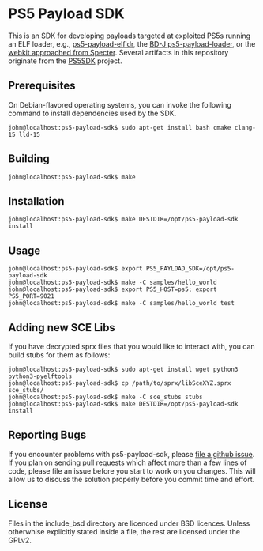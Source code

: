 # PS5 Payload SDK
This is an SDK for developing payloads targeted at exploited PS5s running an ELF
loader, e.g., [ps5-payload-elfldr][elfldr], the [BD-J ps5-payload-loader][bdj],
or the [webkit approached from Specter][webkit]. Several artifacts in this
repository originate from the [PS5SDK][PS5SDK] project.

## Prerequisites
On Debian-flavored operating systems, you can invoke the following command to
install dependencies used by the SDK.
```console
john@localhost:ps5-payload-sdk$ sudo apt-get install bash cmake clang-15 lld-15
```

## Building
```console
john@localhost:ps5-payload-sdk$ make
```

## Installation
```console
john@localhost:ps5-payload-sdk$ make DESTDIR=/opt/ps5-payload-sdk install
```

## Usage
```console
john@localhost:ps5-payload-sdk$ export PS5_PAYLOAD_SDK=/opt/ps5-payload-sdk
john@localhost:ps5-payload-sdk$ make -C samples/hello_world
john@localhost:ps5-payload-sdk$ export PS5_HOST=ps5; export PS5_PORT=9021
john@localhost:ps5-payload-sdk$ make -C samples/hello_world test
```

## Adding new SCE Libs
If you have decrypted sprx files that you would like to interact with, you can
build stubs for them as follows:
```console
john@localhost:ps5-payload-sdk$ sudo apt-get install wget python3 python3-pyelftools
john@localhost:ps5-payload-sdk$ cp /path/to/sprx/libSceXYZ.sprx sce_stubs/
john@localhost:ps5-payload-sdk$ make -C sce_stubs stubs
john@localhost:ps5-payload-sdk$ make DESTDIR=/opt/ps5-payload-sdk install
```

## Reporting Bugs
If you encounter problems with ps5-payload-sdk, please [file a github issue][issues].
If you plan on sending pull requests which affect more than a few lines of code,
please file an issue before you start to work on you changes. This will allow us
to discuss the solution properly before you commit time and effort.

## License
Files in the include_bsd directory are licenced under BSD licences.
Unless otherwhise explicitly stated inside a file, the rest are licensed under
the GPLv2.

[bdj]: https://github.com/john-tornblom/bdj-sdk/tree/master/samples/ps5-payload-loader
[sdk]: https://github.com/john-tornblom/ps5-payload-sdk
[issues]: https://github.com/john-tornblom/ps5-payload-sdk/issues/new
[elfldr]: https://github.com/john-tornblom/ps5-payload-elfldr
[PS5SDK]: https://github.com/PS5Dev/PS5SDK
[webkit]: https://github.com/Cryptogenic/PS5-IPV6-Kernel-Exploit
